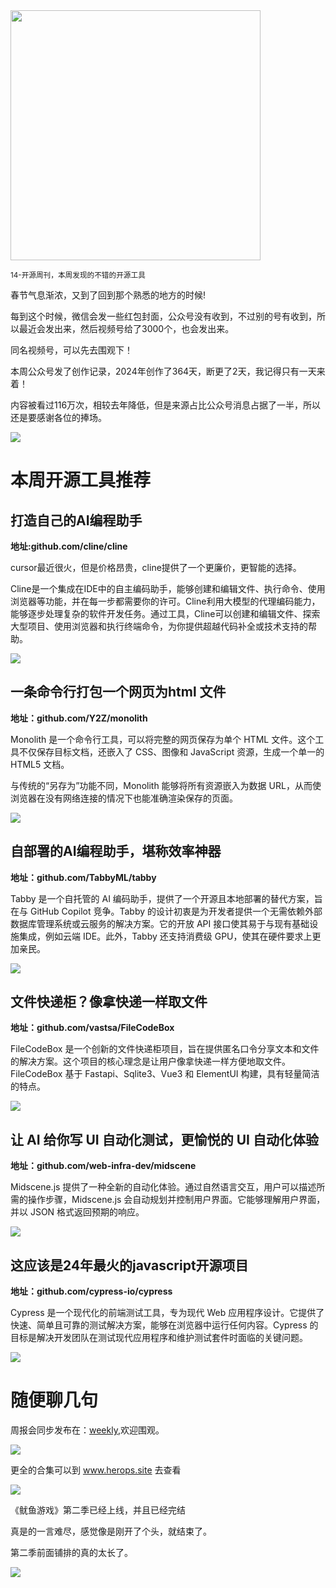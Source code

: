 <img src="/assets/14/01.jpg" width="400" />

<small>14-开源周刊，本周发现的不错的开源工具</small>

春节气息渐浓，又到了回到那个熟悉的地方的时候!

每到这个时候，微信会发一些红包封面，公众号没有收到，不过别的号有收到，所以最近会发出来，然后视频号给了3000个，也会发出来。

同名视频号，可以先去围观下！

本周公众号发了创作记录，2024年创作了364天，断更了2天，我记得只有一天来着！

内容被看过116万次，相较去年降低，但是来源占比公众号消息占据了一半，所以还是要感谢各位的捧场。

![](../../../public/assets/14/14-03.png)

# 本周开源工具推荐

## 打造自己的AI编程助手

**地址:github.com/cline/cline**

cursor最近很火，但是价格昂贵，cline提供了一个更廉价，更智能的选择。

Cline是一个集成在IDE中的自主编码助手，能够创建和编辑文件、执行命令、使用浏览器等功能，并在每一步都需要你的许可。Cline利用大模型的代理编码能力，能够逐步处理复杂的软件开发任务。通过工具，Cline可以创建和编辑文件、探索大型项目、使用浏览器和执行终端命令，为你提供超越代码补全或技术支持的帮助。

![](../../../public/assets/14/250113-cline.png)

## 一条命令行打包一个网页为html 文件

**地址：github.com/Y2Z/monolith**

Monolith 是一个命令行工具，可以将完整的网页保存为单个 HTML 文件。这个工具不仅保存目标文档，还嵌入了 CSS、图像和 JavaScript 资源，生成一个单一的 HTML5 文档。

与传统的“另存为”功能不同，Monolith 能够将所有资源嵌入为数据 URL，从而使浏览器在没有网络连接的情况下也能准确渲染保存的页面。

![](../../../public/assets/14/250114-monolith.png) 

## 自部署的AI编程助手，堪称效率神器

**地址：github.com/TabbyML/tabby**

Tabby 是一个自托管的 AI 编码助手，提供了一个开源且本地部署的替代方案，旨在与 GitHub Copilot 竞争。Tabby 的设计初衷是为开发者提供一个无需依赖外部数据库管理系统或云服务的解决方案。它的开放 API 接口使其易于与现有基础设施集成，例如云端 IDE。此外，Tabby 还支持消费级 GPU，使其在硬件要求上更加亲民。

![](../../../public/assets/14/250115-tabby.png)

## 文件快递柜？像拿快递一样取文件

**地址：github.com/vastsa/FileCodeBox**

FileCodeBox 是一个创新的文件快递柜项目，旨在提供匿名口令分享文本和文件的解决方案。这个项目的核心理念是让用户像拿快递一样方便地取文件。FileCodeBox 基于 Fastapi、Sqlite3、Vue3 和 ElementUI 构建，具有轻量简洁的特点。

![](../../../public/assets/14/250116-FileCodeBox.png)  


## 让 AI 给你写 UI 自动化测试，更愉悦的 UI 自动化体验

**地址：github.com/web-infra-dev/midscene**

Midscene.js 提供了一种全新的自动化体验。通过自然语言交互，用户可以描述所需的操作步骤，Midscene.js 会自动规划并控制用户界面。它能够理解用户界面，并以 JSON 格式返回预期的响应。

![](../../../public/assets/14/250117-midscene.png)


## 这应该是24年最火的javascript开源项目

**地址：github.com/cypress-io/cypress**

Cypress 是一个现代化的前端测试工具，专为现代 Web 应用程序设计。它提供了快速、简单且可靠的测试解决方案，能够在浏览器中运行任何内容。Cypress 的目标是解决开发团队在测试现代应用程序和维护测试套件时面临的关键问题。

![](../../../public/assets/14/250119-cypress.png)


# 随便聊几句

周报会同步发布在：[weekly](weekly.herotops.xyz/),欢迎围观。

![](../../../public/assets/12/12-02.png)

更全的合集可以到 www.herops.site 去查看

![](../../../public/assets/13/13-01.png)

《鱿鱼游戏》第二季已经上线，并且已经完结

真是的一言难尽，感觉像是刚开了个头，就结束了。

第二季前面铺排的真的太长了。

![](../../../public/assets/14/14-02.png)

